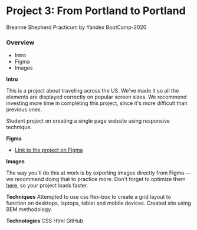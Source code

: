 # Project 3: From Portland to Portland

Breanne Shepherd
Practicum by Yandex BootCamp-2020


### Overview
* Intro
* Figma
* Images

**Intro**

This is a project about traveling across the US. We've made it so all the elements are displayed correctly on popular screen sizes. We recommend investing more time in completing this project, since it's more difficult than previous ones.

Student project on creating a single page website using responsive technique. 

**Figma**

* [Link to the project on Figma](https://www.figma.com/file/xM9rNsdK4iNcFJmDZho3Aw/Sprint-3%3A-From-Portland-to-Portland-%2F-desktop-%2B-mobile?node-id=500%3A0)

**Images**

The way you'll do this at work is by exporting images directly from Figma — we recommend doing that to practice more. Don't forget to optimize them [here](https://tinypng.com/), so your project loads faster. 

**Techniques**
Attempted to use css flex-box to create a grid layout to function on desktops, laptops, tablet and mobile devices. Created site using BEM methodology.

**Technologies** 
CSS
Html 
GitHub

